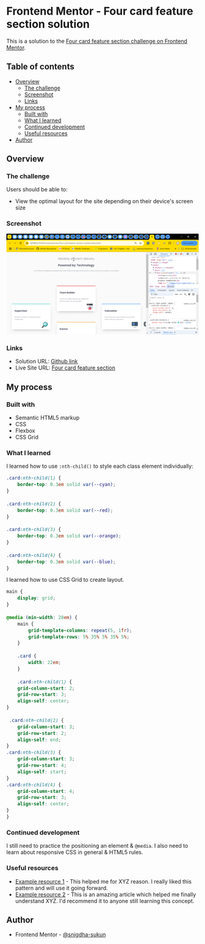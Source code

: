 # Frontend Mentor - Four card feature section solution

This is a solution to the [Four card feature section challenge on Frontend Mentor](https://www.frontendmentor.io/challenges/four-card-feature-section-weK1eFYK).

## Table of contents

- [Overview](#overview)
  - [The challenge](#the-challenge)
  - [Screenshot](#screenshot)
  - [Links](#links)
- [My process](#my-process)
  - [Built with](#built-with)
  - [What I learned](#what-i-learned)
  - [Continued development](#continued-development)
  - [Useful resources](#useful-resources)
- [Author](#author)

## Overview

### The challenge

Users should be able to:

- View the optimal layout for the site depending on their device's screen size

### Screenshot

![](./screenshot.gif)

### Links

- Solution URL: [Github link](https://github.com/snigdha-sukun/four-card-feature-section)
- Live Site URL: [Four card feature section](https://four-card-feature-section-iota-henna.vercel.app/)

## My process

### Built with

- Semantic HTML5 markup
- CSS
- Flexbox
- CSS Grid

### What I learned

I learned how to use `:nth-child()` to style each class element individually:

```css
.card:nth-child(1) {
    border-top: 0.3em solid var(--cyan);
}

.card:nth-child(2) {
    border-top: 0.3em solid var(--red);
}

.card:nth-child(3) {
    border-top: 0.3em solid var(--orange);
}

.card:nth-child(4) {
    border-top: 0.3em solid var(--blue);
}
```

I learned how to use CSS Grid to create layout.

```css
main {
    display: grid;
}

@media (min-width: 28em) {
    main {
        grid-template-columns: repeat(5, 1fr);
        grid-template-rows: 5% 35% 5% 35% 5%;
    }

    .card {
        width: 22em;
    }

    .card:nth-child(1) {
    grid-column-start: 2;
    grid-row-start: 3;
    align-self: center;
}

 .card:nth-child(2) {
    grid-column-start: 3;
    grid-row-start: 2;
    align-self: end;
}
.card:nth-child(3) {
    grid-column-start: 3;
    grid-row-start: 4;
    align-self: start;
}
.card:nth-child(4) {
    grid-column-start: 4;
    grid-row-start: 3;
    align-self: center;
}
}
```

### Continued development

I still need to practice the positioning an element & `@media`. I also need to learn about responsive CSS in general & HTML5 rules.

### Useful resources

- [Example resource 1](https://www.example.com) - This helped me for XYZ reason. I really liked this pattern and will use it going forward.
- [Example resource 2](https://www.example.com) - This is an amazing article which helped me finally understand XYZ. I'd recommend it to anyone still learning this concept.

## Author

- Frontend Mentor - [@snigdha-sukun](https://www.frontendmentor.io/profile/snigdha-sukun)
